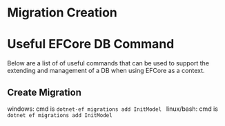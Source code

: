 # Migration Creation
# Useful EFCore DB Command

Below are a list of of useful commands that can be used to support the extending and management of a DB when using EFCore as a context.

## Create Migration

windows: cmd is `dotnet-ef migrations add InitModel `
linux/bash: cmd is `dotnet ef migrations add InitModel `